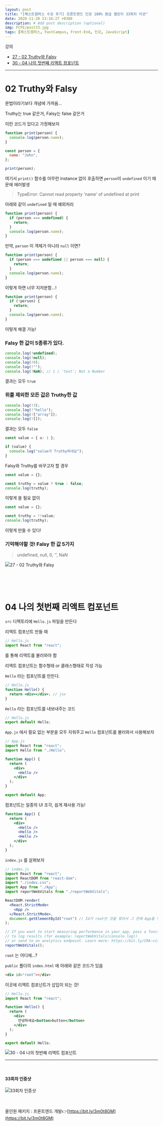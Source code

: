 ```yaml
---
layout: post
title: "[패스트캠퍼스 수강 후기] 프론트엔드 인강 100% 환급 챌린지 33회차 미션"
date: 2020-11-20 13:16:27 +0300
description: # Add post description (optional)
img: FCFE/post33.jpg
tags: [패스트캠퍼스, FastCampus, Front-End, 인강, JavaScript]
---
```


강의

- [27 - 02 Truthy와 Falsy](#02-Truthy와-Falsy)
- [30 - 04 나의 첫번째 리액트 컴포넌트](#04-나의-첫번째-리액트-컴포넌트)

---

# 02 Truthy와 Falsy

문법이라기보다 개념에 가까움...

Truthy는 true 같은거, Falsy는 false 같은거

이런 코드가 있다고 가정해보자

```jsx
function print(person) {
  console.log(person.name);
}

const person = {
  name: "John",
};

print(person);
```

여기서 `print()` 함수를 아무런 instance 없이 호출하면 `person`이 `undefined` 이기 때문에 에러발생

> TypeError: Cannot read property 'name' of undefined at print

아래와 같이 `undefined` 일 때 예외처리

```jsx
function print(person) {
  if (person === undefined) {
    return;
  }
  console.log(person.name);
}
```

만약, `person` 이 객체가 아니라 `null` 이면?

```jsx
function print(person) {
  if (person === undefined || person === null) {
    return;
  }
  console.log(person.name);
}
```

이렇게 하면 너무 지저분함...!

```jsx
function print(person) {
  if (!person) {
    return;
  }
  console.log(person.name);
}
```

이렇게 해결 가능!

### Falsy 한 값이 5종류가 있다.

```jsx
console.log(!undefined);
console.log(!null);
console.log(!0);
console.log(!"");
console.log(!NaN); // 1 / 'text'; Not a Number
```

결과는 모두 `true`

### 위를 제외한 모든 값은 Truthy한 값

```jsx
console.log(!3);
console.log(!"hello");
console.log(!["array"]);
console.log(![]);
```

결과는 모두 `false`

```jsx
const value = { a: 1 };

if (value) {
  console.log("value가 Truthy하네요");
}
```

Falsy와 Truthy를 바꾸고자 할 경우

```jsx
const value = {};

const truthy = value ? true : false;
console.log(truthy);
```

이렇게 쓸 필요 없이

```jsx
const value = {};

const truthy = !!value;
console.log(truthy);
```

이렇게 만들 수 있다!

### 기억해야할 것! Falsy 한 값 5가지

> undefined, null, 0, '', NaN

![27 - 02 Truthy와 Falsy]({{site.baseurl}}/assets/img/FCFE/post33-1.png)
<br>
<br>
<br>
<br>
<br>

# 04 나의 첫번째 리액트 컴포넌트

`src` 디렉토리에 `Hello.js` 파일을 만든다

리액트 컴포넌트 만들 때

```jsx
// Hello.js
import React from "react";
```

를 통해 리액트를 불러와야 함

리액트 컴포넌트는 함수형태 or 클래스형태로 작성 가능

`Hello` 라는 컴포넌트를 만든다.

```jsx
// Hello.js
function Hello() {
  return <div></div>; // jsx
}
```

`Hello` 라는 컴포넌트를 내보내주는 코드

```jsx
// Hello.js
export default Hello;
```

`App.js` 에서 필요 없는 부분을 모두 지워주고 `Hello` 컴포넌트를 불러와서 사용해보자

```jsx
// App.js
import React from "react";
import Hello from "./Hello";

function App() {
  return (
    <div>
      <Hello />
    </div>
  );
}

export default App;
```

컴포넌트는 일종의 UI 조각, 쉽게 재사용 가능!

```jsx
function App() {
  return (
    <div>
      <Hello />
      <Hello />
      <Hello />
    </div>
  );
}
```

`index.js` 를 살펴보자

```jsx
// index.js
import React from "react";
import ReactDOM from "react-dom";
import "./index.css";
import App from "./App";
import reportWebVitals from "./reportWebVitals";

ReactDOM.render(
  <React.StrictMode>
    <App />
  </React.StrictMode>,
  document.getElementById("root") // Id가 root인 것을 찾아서 그 안에 App을 넣겠다!
);

// If you want to start measuring performance in your app, pass a function
// to log results (for example: reportWebVitals(console.log))
// or send to an analytics endpoint. Learn more: https://bit.ly/CRA-vitals
reportWebVitals();
```

`root` 는 어디에...?

`public` 폴더의 `index.html` 에 아래와 같은 코드가 있음

```html
<div id="root"></div>
```

이곳에 리엑트 컴포넌트가 삽입이 되는 것!

```jsx
// Hello.js
import React from "react";

function Hello() {
  return (
    <div>
      안녕하세요<button>button</button>
    </div>
  );
}

export default Hello;
```

![30 - 04 나의 첫번째 리액트 컴포넌트]({{site.baseurl}}/assets/img/FCFE/post33-2.png)

---

<br>

#### 33회차 인증샷

![33회차 인증샷]({{site.baseurl}}/assets/img/FCFE/post33.jpg)
<br>  
<br>

올인원 패키지 : 프론트엔드 개발👉[https://bit.ly/3m0t8GM](https://bit.ly/3m0t8GM)

